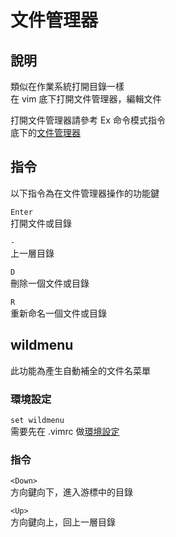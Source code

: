# 文件管理器

## 說明

類似在作業系統打開目錄一樣  
在 vim 底下打開文件管理器，編輯文件

打開文件管理器請參考 Ex 命令模式指令  
底下的[文件管理器](../ex-ming-ling-mo-shi-zhi-ling/wen-jian-guan-li-qi.md)

## 指令

以下指令為在文件管理器操作的功能鍵

`Enter`  
打開文件或目錄

`-`  
上一層目錄

`D`  
刪除一個文件或目錄

`R`  
重新命名一個文件或目錄

## wildmenu

此功能為產生自動補全的文件名菜單

### 環境設定

`set wildmenu`  
需要先在 .vimrc 做[環境設定](../she-ding-huan-jing-zhi-ling/#huan-jing-zhi-ling)

### 指令

`<Down>`  
方向鍵向下，進入游標中的目錄

`<Up>`  
方向鍵向上，回上一層目錄

